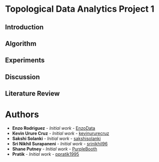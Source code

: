 # Topological Data Analytics Project 1

## Introduction

## Algorithm

## Experiments

## Discussion

## Literature Review


# Authors

* **Enzo Rodriguez** - *Initial work* - [EnzoData](https://github.com/EnzoData)
* **Kevin Urure Cruz** - *Initial work* - [kevinururecruz](https://github.com/kevinururecruz)
* **Sakshi Solanki** - *Initial work* - [sakshisolanki](https://github.com/sakshisolanki)
* **Sri Nikhil Surapaneni** - *Initial work* - [srinikhil96](https://github.com/srinikhil96)
* **Shane Putney** - *Initial work* - [PurpleBooth](https://github.com/ShanePutney)
* **Pratik** - *Initial work* - [ppratik1995](https://github.com/ppratik1995)
